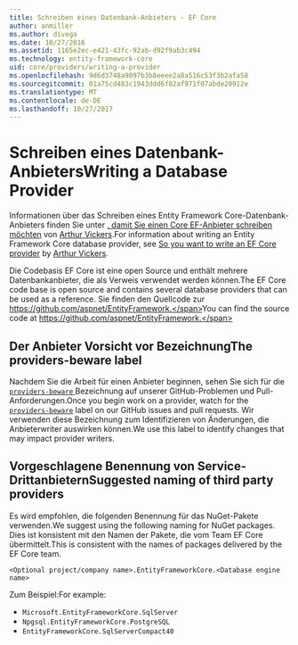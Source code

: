 ```yaml
---
title: Schreiben eines Datenbank-Anbieters - EF Core
author: anmiller
ms.author: divega
ms.date: 10/27/2016
ms.assetid: 1165e2ec-e421-43fc-92ab-d92f9ab3c494
ms.technology: entity-framework-core
uid: core/providers/writing-a-provider
ms.openlocfilehash: 9d6d3748a9097b3b8eeee2a8a516c53f3b2afa58
ms.sourcegitcommit: 01a75cd483c1943ddd6f82af971f07abde20912e
ms.translationtype: MT
ms.contentlocale: de-DE
ms.lasthandoff: 10/27/2017
---
```

# <a name="writing-a-database-provider"></a><span data-ttu-id="139ed-102">Schreiben eines Datenbank-Anbieters</span><span class="sxs-lookup"><span data-stu-id="139ed-102">Writing a Database Provider</span></span>

<span data-ttu-id="139ed-103">Informationen über das Schreiben eines Entity Framework Core-Datenbank-Anbieters finden Sie unter [, damit Sie einen Core EF-Anbieter schreiben möchten](https://blog.oneunicorn.com/2016/11/11/so-you-want-to-write-an-ef-core-provider/) von [Arthur Vickers](https://github.com/ajcvickers).</span><span class="sxs-lookup"><span data-stu-id="139ed-103">For information about writing an Entity Framework Core database provider, see [So you want to write an EF Core provider](https://blog.oneunicorn.com/2016/11/11/so-you-want-to-write-an-ef-core-provider/) by [Arthur Vickers](https://github.com/ajcvickers).</span></span>

<span data-ttu-id="139ed-104">Die Codebasis EF Core ist eine open Source und enthält mehrere Datenbankanbieter, die als Verweis verwendet werden können.</span><span class="sxs-lookup"><span data-stu-id="139ed-104">The EF Core code base is open source and contains several database providers that can be used as a reference.</span></span> <span data-ttu-id="139ed-105">Sie finden den Quellcode zur https://github.com/aspnet/EntityFramework.</span><span class="sxs-lookup"><span data-stu-id="139ed-105">You can find the source code at https://github.com/aspnet/EntityFramework.</span></span>

## <a name="the-providers-beware-label"></a><span data-ttu-id="139ed-106">Der Anbieter Vorsicht vor Bezeichnung</span><span class="sxs-lookup"><span data-stu-id="139ed-106">The providers-beware label</span></span>

<span data-ttu-id="139ed-107">Nachdem Sie die Arbeit für einen Anbieter beginnen, sehen Sie sich für die [ `providers-beware` ](https://github.com/aspnet/EntityFramework/labels/providers-beware) Bezeichnung auf unserer GitHub-Problemen und Pull-Anforderungen.</span><span class="sxs-lookup"><span data-stu-id="139ed-107">Once you begin work on a provider, watch for the [`providers-beware`](https://github.com/aspnet/EntityFramework/labels/providers-beware) label on our GitHub issues and pull requests.</span></span> <span data-ttu-id="139ed-108">Wir verwenden diese Bezeichnung zum Identifizieren von Änderungen, die Anbieterwriter auswirken können.</span><span class="sxs-lookup"><span data-stu-id="139ed-108">We use this label to identify changes that may impact provider writers.</span></span>

## <a name="suggested-naming-of-third-party-providers"></a><span data-ttu-id="139ed-109">Vorgeschlagene Benennung von Service-Drittanbietern</span><span class="sxs-lookup"><span data-stu-id="139ed-109">Suggested naming of third party providers</span></span>

<span data-ttu-id="139ed-110">Es wird empfohlen, die folgenden Benennung für das NuGet-Pakete verwenden.</span><span class="sxs-lookup"><span data-stu-id="139ed-110">We suggest using the following naming for NuGet packages.</span></span> <span data-ttu-id="139ed-111">Dies ist konsistent mit den Namen der Pakete, die vom Team EF Core übermittelt.</span><span class="sxs-lookup"><span data-stu-id="139ed-111">This is consistent with the names of packages delivered by the EF Core team.</span></span>

`<Optional project/company name>.EntityFrameworkCore.<Database engine name>`

<span data-ttu-id="139ed-112">Zum Beispiel:</span><span class="sxs-lookup"><span data-stu-id="139ed-112">For example:</span></span>
* `Microsoft.EntityFrameworkCore.SqlServer`
* `Npgsql.EntityFrameworkCore.PostgreSQL`
* `EntityFrameworkCore.SqlServerCompact40`
